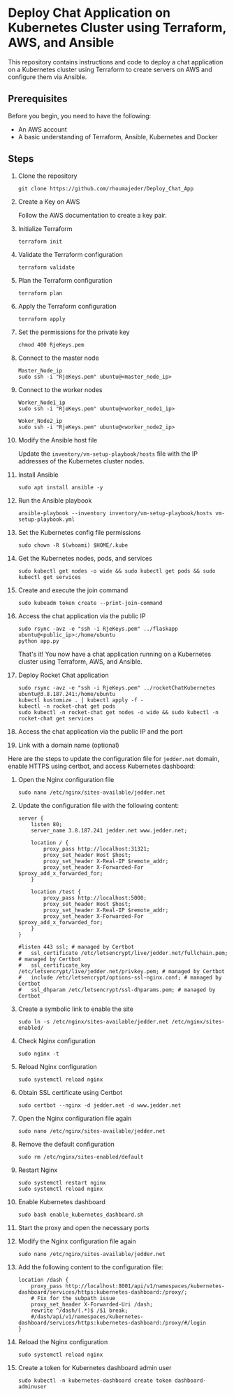 # Deploy Chat Application on Kubernetes Cluster using Terraform, AWS, and Ansible

This repository contains instructions and code to deploy a chat application on a Kubernetes cluster using Terraform to create servers on AWS and configure them via Ansible.

## Prerequisites

Before you begin, you need to have the following:

- An AWS account
- A basic understanding of Terraform, Ansible, Kubernetes and Docker

## Steps

1. Clone the repository

    ```
    git clone https://github.com/rhoumajeder/Deploy_Chat_App
    ```

2. Create a Key on AWS

    Follow the AWS documentation to create a key pair.

3. Initialize Terraform

    ```
    terraform init
    ```

4. Validate the Terraform configuration

    ```
    terraform validate
    ```

5. Plan the Terraform configuration

    ```
    terraform plan
    ```

6. Apply the Terraform configuration

    ```
    terraform apply
    ```

7. Set the permissions for the private key

    ```
    chmod 400 RjeKeys.pem
    ```

8. Connect to the master node

    ```
    Master_Node_ip
    sudo ssh -i "RjeKeys.pem" ubuntu@<master_node_ip>
    ```

9. Connect to the worker nodes

    ```
    Worker_Node1_ip
    sudo ssh -i "RjeKeys.pem" ubuntu@<worker_node1_ip>

    Woker_Node2_ip
    sudo ssh -i "RjeKeys.pem" ubuntu@<worker_node2_ip>
    ```

10. Modify the Ansible host file

    Update the `inventory/vm-setup-playbook/hosts` file with the IP addresses of the Kubernetes cluster nodes.

11. Install Ansible

    ```
    sudo apt install ansible -y
    ```

12. Run the Ansible playbook

    ```
    ansible-playbook --inventory inventory/vm-setup-playbook/hosts vm-setup-playbook.yml
    ```

13. Set the Kubernetes config file permissions

    ```
    sudo chown -R $(whoami) $HOME/.kube
    ```

14. Get the Kubernetes nodes, pods, and services

    ```
    sudo kubectl get nodes -o wide && sudo kubectl get pods && sudo kubectl get services
    ```

15. Create and execute the join command

    ```
    sudo kubeadm token create --print-join-command
    ```

16. Access the chat application via the public IP

    ```
    sudo rsync -avz -e "ssh -i RjeKeys.pem" ../flaskapp ubuntu@<public_ip>:/home/ubuntu
    python app.py
    ```

    That's it! You now have a chat application running on a Kubernetes cluster using Terraform, AWS, and Ansible.

17. Deploy Rocket Chat application

    ```
    sudo rsync -avz -e "ssh -i RjeKeys.pem" ../rocketChatKubernetes ubuntu@3.8.187.241:/home/ubuntu
    kubectl kustomize . | kubectl apply -f -
    kubectl -n rocket-chat get pods
    sudo kubectl -n rocket-chat get nodes -o wide && sudo kubectl -n rocket-chat get services
    ```

18. Access the chat application via the public IP and the port

19. Link with a domain name (optional)

Here are the steps to update the configuration file for `jedder.net` domain, enable HTTPS using certbot, and access Kubernetes dashboard:

1. Open the Nginx configuration file

    ```
    sudo nano /etc/nginx/sites-available/jedder.net
    ```

2. Update the configuration file with the following content:

    ```
    server {
        listen 80;
        server_name 3.8.187.241 jedder.net www.jedder.net;

        location / {
            proxy_pass http://localhost:31321;
            proxy_set_header Host $host;
            proxy_set_header X-Real-IP $remote_addr;
            proxy_set_header X-Forwarded-For $proxy_add_x_forwarded_for;
        }

        location /test {
            proxy_pass http://localhost:5000;
            proxy_set_header Host $host;
            proxy_set_header X-Real-IP $remote_addr;
            proxy_set_header X-Forwarded-For $proxy_add_x_forwarded_for;
        }
    }

    #listen 443 ssl; # managed by Certbot
    #   ssl_certificate /etc/letsencrypt/live/jedder.net/fullchain.pem; # managed by Certbot
    #   ssl_certificate_key /etc/letsencrypt/live/jedder.net/privkey.pem; # managed by Certbot
    #   include /etc/letsencrypt/options-ssl-nginx.conf; # managed by Certbot
    #   ssl_dhparam /etc/letsencrypt/ssl-dhparams.pem; # managed by Certbot
    ```

3. Create a symbolic link to enable the site

    ```
    sudo ln -s /etc/nginx/sites-available/jedder.net /etc/nginx/sites-enabled/
    ```

4. Check Nginx configuration

    ```
    sudo nginx -t
    ```

5. Reload Nginx configuration

    ```
    sudo systemctl reload nginx
    ```

6. Obtain SSL certificate using Certbot

    ```
    sudo certbot --nginx -d jedder.net -d www.jedder.net
    ```

7. Open the Nginx configuration file again

    ```
    sudo nano /etc/nginx/sites-available/jedder.net
    ```

8. Remove the default configuration

    ```
    sudo rm /etc/nginx/sites-enabled/default
    ```

9. Restart Nginx

    ```
    sudo systemctl restart nginx
    sudo systemctl reload nginx
    ```

10. Enable Kubernetes dashboard

    ```
    sudo bash enable_kubernetes_dashboard.sh
    ```

11. Start the proxy and open the necessary ports

12. Modify the Nginx configuration file again

    ```
    sudo nano /etc/nginx/sites-available/jedder.net
    ```

13. Add the following content to the configuration file:

    ```
    location /dash {
        proxy_pass http://localhost:8001/api/v1/namespaces/kubernetes-dashboard/services/https:kubernetes-dashboard:/proxy/;
        # Fix for the subpath issue
        proxy_set_header X-Forwarded-Uri /dash;
        rewrite ^/dash/(.*)$ /$1 break;
        #/dash/api/v1/namespaces/kubernetes-dashboard/services/https:kubernetes-dashboard:/proxy/#/login
    }
    ```

14. Reload the Nginx configuration

    ```
    sudo systemctl reload nginx
    ```

15. Create a token for Kubernetes dashboard admin user

    ```
    sudo kubectl -n kubernetes-dashboard create token dashboard-adminuser
    ```




